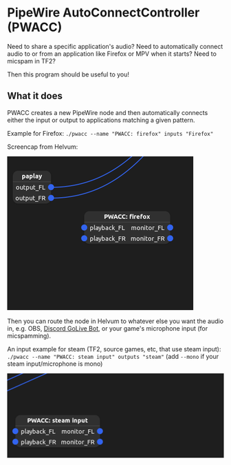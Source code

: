 
# PipeWire AutoConnectController (PWACC)

Need to share a specific application's audio? Need to automatically connect audio to or from an application like Firefox or MPV when it starts? Need to micspam in TF2?

Then this program should be useful to you!

## What it does

PWACC creates a new PipeWire node and then automatically connects either the input or output to applications matching a given pattern.

Example for Firefox: `./pwacc --name "PWACC: firefox" inputs "Firefox"`

Screencap from Helvum:

![helvum gif](./images/GIFrecord_2024-06-02_215730.gif)

Then you can route the node in Helvum to whatever else you want the audio in, e.g. OBS, [Discord GoLive Bot](https://github.com/Kyuunex/DiscordLinuxGoLiveAudioWorkaroundBot), or your game's microphone input (for micspamming).

An input example for steam (TF2, source games, etc, that use steam input): `./pwacc --name "PWACC: steam input" outputs "steam"` (add `--mono` if your steam input/microphone is mono)

![helvum gif](./images/GIFrecord_2024-06-02_221446.gif)
